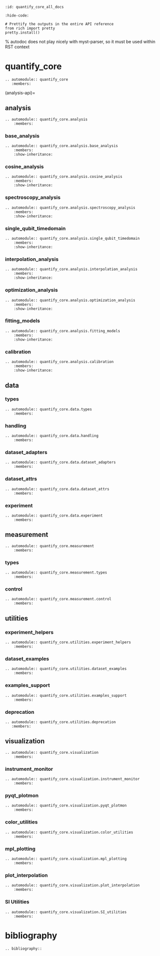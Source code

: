 ```{jupyter-kernel} python3
:id: quantify_core_all_docs
```

```{jupyter-execute}
:hide-code:

# Prettify the outputs in the entire API reference
from rich import pretty
pretty.install()
```

% autodoc does not play nicely with myst-parser, so it must be used within RST context
# quantify_core

```{eval-rst}
.. automodule:: quantify_core
   :members:
```

(analysis-api)=

## analysis

```{eval-rst}
.. automodule:: quantify_core.analysis
    :members:

```

### base_analysis

```{eval-rst}
.. automodule:: quantify_core.analysis.base_analysis
    :members:
    :show-inheritance:
```

### cosine_analysis

```{eval-rst}
.. automodule:: quantify_core.analysis.cosine_analysis
    :members:
    :show-inheritance:
```

### spectroscopy_analysis

```{eval-rst}
.. automodule:: quantify_core.analysis.spectroscopy_analysis
    :members:
    :show-inheritance:
```

### single_qubit_timedomain

```{eval-rst}
.. automodule:: quantify_core.analysis.single_qubit_timedomain
    :members:
    :show-inheritance:

```

### interpolation_analysis

```{eval-rst}
.. automodule:: quantify_core.analysis.interpolation_analysis
    :members:
    :show-inheritance:
```

### optimization_analysis

```{eval-rst}
.. automodule:: quantify_core.analysis.optimization_analysis
    :members:
    :show-inheritance:

```

### fitting_models

```{eval-rst}
.. automodule:: quantify_core.analysis.fitting_models
    :members:
    :show-inheritance:

```

### calibration

```{eval-rst}
.. automodule:: quantify_core.analysis.calibration
    :members:
    :show-inheritance:

```

## data

### types

```{eval-rst}
.. automodule:: quantify_core.data.types
    :members:
```

### handling

```{eval-rst}
.. automodule:: quantify_core.data.handling
    :members:
```

### dataset_adapters

```{eval-rst}
.. automodule:: quantify_core.data.dataset_adapters
    :members:
```

### dataset_attrs

```{eval-rst}
.. automodule:: quantify_core.data.dataset_attrs
    :members:
```

### experiment

```{eval-rst}
.. automodule:: quantify_core.data.experiment
    :members:

```

## measurement

```{eval-rst}
.. automodule:: quantify_core.measurement
    :members:
```

### types

```{eval-rst}
.. automodule:: quantify_core.measurement.types
    :members:
```

### control

```{eval-rst}
.. automodule:: quantify_core.measurement.control
    :members:

```

## utilities

### experiment_helpers

```{eval-rst}
.. automodule:: quantify_core.utilities.experiment_helpers
    :members:
```

### dataset_examples

```{eval-rst}
.. automodule:: quantify_core.utilities.dataset_examples
    :members:
```

### examples_support

```{eval-rst}
.. automodule:: quantify_core.utilities.examples_support
    :members:
```

### deprecation

```{eval-rst}
.. automodule:: quantify_core.utilities.deprecation
   :members:
```

## visualization

```{eval-rst}
.. automodule:: quantify_core.visualization
    :members:
```

### instrument_monitor

```{eval-rst}
.. automodule:: quantify_core.visualization.instrument_monitor
    :members:
```

### pyqt_plotmon

```{eval-rst}
.. automodule:: quantify_core.visualization.pyqt_plotmon
    :members:
```

### color_utilities

```{eval-rst}
.. automodule:: quantify_core.visualization.color_utilities
    :members:
```

### mpl_plotting

```{eval-rst}
.. automodule:: quantify_core.visualization.mpl_plotting
    :members:
```

### plot_interpolation

```{eval-rst}
.. automodule:: quantify_core.visualization.plot_interpolation
    :members:
```

### SI Utilities

```{eval-rst}
.. automodule:: quantify_core.visualization.SI_utilities
    :members:
```

# bibliography

```{eval-rst}
.. bibliography::
```
